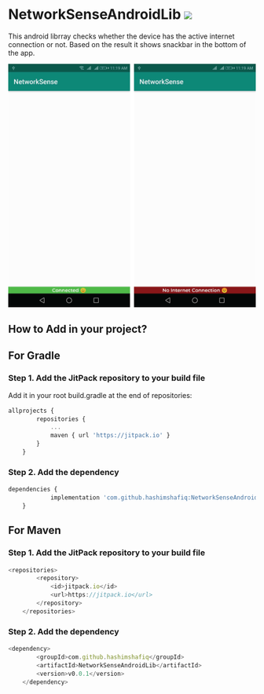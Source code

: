 # NetworkSenseAndroidLib [![](https://jitpack.io/v/hashimshafiq/NetworkSenseAndroidLib.svg)](https://jitpack.io/#hashimshafiq/NetworkSenseAndroidLib)

This android librray checks whether the device has the active internet connection or not. Based on the result it shows snackbar in the bottom of the app.

![Internet Connected](/images/internet.png)


## How to Add in your project?

## For Gradle

### Step 1. Add the JitPack repository to your build file

Add it in your root build.gradle at the end of repositories:

``` javascript
allprojects {
		repositories {
			...
			maven { url 'https://jitpack.io' }
		}
	} 
```

### Step 2. Add the dependency

```javascript
dependencies {
	        implementation 'com.github.hashimshafiq:NetworkSenseAndroidLib:v0.0.1'
	}
```

## For Maven

### Step 1. Add the JitPack repository to your build file

``` javascript
<repositories>
		<repository>
		    <id>jitpack.io</id>
		    <url>https://jitpack.io</url>
		</repository>
	</repositories>
```

### Step 2. Add the dependency

```javascript
<dependency>
	    <groupId>com.github.hashimshafiq</groupId>
	    <artifactId>NetworkSenseAndroidLib</artifactId>
	    <version>v0.0.1</version>
	</dependency>
```
  





